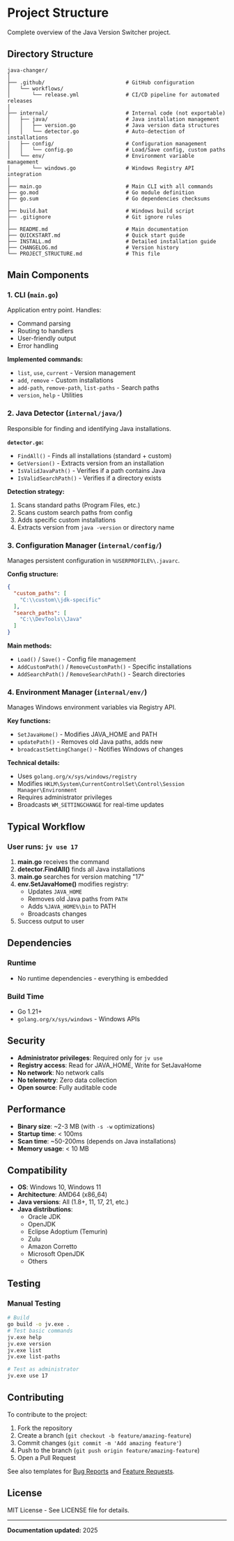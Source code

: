 # Project Structure

Complete overview of the Java Version Switcher project.

## Directory Structure

```
java-changer/
│
├── .github/                          # GitHub configuration
│   └── workflows/
│       └── release.yml               # CI/CD pipeline for automated releases
│
├── internal/                         # Internal code (not exportable)
│   ├── java/                         # Java installation management
│   │   ├── version.go                # Java version data structures
│   │   └── detector.go               # Auto-detection of installations
│   ├── config/                       # Configuration management
│   │   └── config.go                 # Load/Save config, custom paths
│   └── env/                          # Environment variable management
│       └── windows.go                # Windows Registry API integration
│
├── main.go                           # Main CLI with all commands
├── go.mod                            # Go module definition
├── go.sum                            # Go dependencies checksums
│
├── build.bat                         # Windows build script
├── .gitignore                        # Git ignore rules
│
├── README.md                         # Main documentation
├── QUICKSTART.md                     # Quick start guide
├── INSTALL.md                        # Detailed installation guide
├── CHANGELOG.md                      # Version history
└── PROJECT_STRUCTURE.md              # This file
```

## Main Components

### 1. CLI (`main.go`)

Application entry point. Handles:
- Command parsing
- Routing to handlers
- User-friendly output
- Error handling

**Implemented commands:**
- `list`, `use`, `current` - Version management
- `add`, `remove` - Custom installations
- `add-path`, `remove-path`, `list-paths` - Search paths
- `version`, `help` - Utilities

### 2. Java Detector (`internal/java/`)

Responsible for finding and identifying Java installations.

**`detector.go`:**
- `FindAll()` - Finds all installations (standard + custom)
- `GetVersion()` - Extracts version from an installation
- `IsValidJavaPath()` - Verifies if a path contains Java
- `IsValidSearchPath()` - Verifies if a directory exists

**Detection strategy:**
1. Scans standard paths (Program Files, etc.)
2. Scans custom search paths from config
3. Adds specific custom installations
4. Extracts version from `java -version` or directory name

### 3. Configuration Manager (`internal/config/`)

Manages persistent configuration in `%USERPROFILE%\.javarc`.

**Config structure:**
```json
{
  "custom_paths": [
    "C:\\custom\\jdk-specific"
  ],
  "search_paths": [
    "C:\\DevTools\\Java"
  ]
}
```

**Main methods:**
- `Load()` / `Save()` - Config file management
- `AddCustomPath()` / `RemoveCustomPath()` - Specific installations
- `AddSearchPath()` / `RemoveSearchPath()` - Search directories

### 4. Environment Manager (`internal/env/`)

Manages Windows environment variables via Registry API.

**Key functions:**
- `SetJavaHome()` - Modifies JAVA_HOME and PATH
- `updatePath()` - Removes old Java paths, adds new
- `broadcastSettingChange()` - Notifies Windows of changes

**Technical details:**
- Uses `golang.org/x/sys/windows/registry`
- Modifies `HKLM\System\CurrentControlSet\Control\Session Manager\Environment`
- Requires administrator privileges
- Broadcasts `WM_SETTINGCHANGE` for real-time updates

## Typical Workflow

### User runs: `jv use 17`

1. **main.go** receives the command
2. **detector.FindAll()** finds all Java installations
3. **main.go** searches for version matching "17"
4. **env.SetJavaHome()** modifies registry:
   - Updates `JAVA_HOME`
   - Removes old Java paths from `PATH`
   - Adds `%JAVA_HOME%\bin` to PATH
   - Broadcasts changes
5. Success output to user

## Dependencies

### Runtime
- No runtime dependencies - everything is embedded

### Build Time
- Go 1.21+
- `golang.org/x/sys/windows` - Windows APIs

## Security

- **Administrator privileges**: Required only for `jv use`
- **Registry access**: Read for JAVA_HOME, Write for SetJavaHome
- **No network**: No network calls
- **No telemetry**: Zero data collection
- **Open source**: Fully auditable code

## Performance

- **Binary size**: ~2-3 MB (with `-s -w` optimizations)
- **Startup time**: < 100ms
- **Scan time**: ~50-200ms (depends on Java installations)
- **Memory usage**: < 10 MB

## Compatibility

- **OS**: Windows 10, Windows 11
- **Architecture**: AMD64 (x86_64)
- **Java versions**: All (1.8+, 11, 17, 21, etc.)
- **Java distributions**:
  - Oracle JDK
  - OpenJDK
  - Eclipse Adoptium (Temurin)
  - Zulu
  - Amazon Corretto
  - Microsoft OpenJDK
  - Others

## Testing

### Manual Testing
```bash
# Build
go build -o jv.exe .
# Test basic commands
jv.exe help
jv.exe version
jv.exe list
jv.exe list-paths

# Test as administrator
jv.exe use 17
```

## Contributing

To contribute to the project:

1. Fork the repository
2. Create a branch (`git checkout -b feature/amazing-feature`)
3. Commit changes (`git commit -m 'Add amazing feature'`)
4. Push to the branch (`git push origin feature/amazing-feature`)
5. Open a Pull Request

See also templates for [Bug Reports](.github/ISSUE_TEMPLATE/bug_report.md) and [Feature Requests](.github/ISSUE_TEMPLATE/feature_request.md).

## License

MIT License - See LICENSE file for details.

---

**Documentation updated:** 2025
